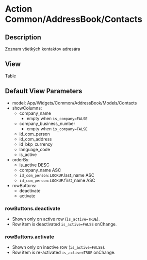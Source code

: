 # Action Common/AddressBook/Contacts

## Description

Zoznam všetkých kontaktov adresára

## View

Table

## Default View Parameters

* model: App/Widgets/Common/AddressBook/Models/Contacts
* showColumns:
  * company_name
    * empty when `is_company=FALSE`
  * company_business_number
    * empty when `is_company=FALSE`
  * id_com_person
  * id_com_address
  * id_bkp_currency
  * language_code
  * is_active
* orderBy: 
  * is_active DESC
  * company_name ASC
  * `id_com_person:LOOKUP`.last_name ASC
  * `id_com_person:LOOKUP`.first_name ASC
* rowButtons:
  * deactivate
  * activate

### rowButtons.deactivate
* Shown only on active row (`is_active=TRUE`).
* Row item is deactivated `is_active=FALSE` onChange.

### rowButtons.activate
* Shown only on inactive row (`is_active=FALSE`).
* Row item is re-activated `is_active=TRUE` onChange.
